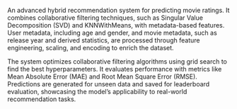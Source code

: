 An advanced hybrid recommendation system for predicting movie ratings. It combines collaborative filtering techniques, such as Singular Value Decomposition (SVD) and KNNWithMeans, with metadata-based features. User metadata, including age and gender, and movie metadata, such as release year and derived statistics, are processed through feature engineering, scaling, and encoding to enrich the dataset.

The system optimizes collaborative filtering algorithms using grid search to find the best hyperparameters. It evaluates performance with metrics like Mean Absolute Error (MAE) and Root Mean Square Error (RMSE). Predictions are generated for unseen data and saved for leaderboard evaluation, showcasing the model’s applicability to real-world recommendation tasks.
